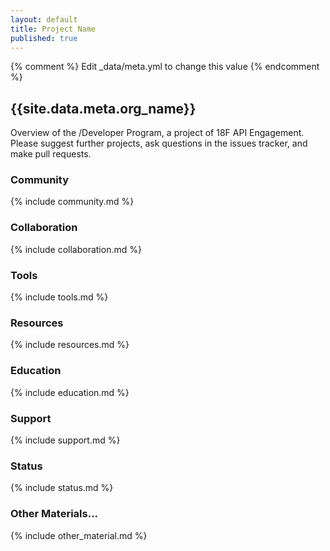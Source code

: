 ```yaml
---
layout: default
title: Project Name
published: true
---
```


{% comment %} Edit _data/meta.yml to change this value {% endcomment %}
## {{site.data.meta.org_name}}

Overview of the /Developer Program, a project of 18F API Engagement. Please suggest further projects, ask questions in the issues tracker, and make pull requests.

### Community 

{% include community.md %}

### Collaboration

{% include collaboration.md %}

### Tools 

{% include tools.md %}

### Resources 

{% include resources.md %}

### Education 

{% include education.md %}

### Support

{% include support.md %}

### Status  

{% include status.md %}

### Other Materials...

{% include other_material.md %}
